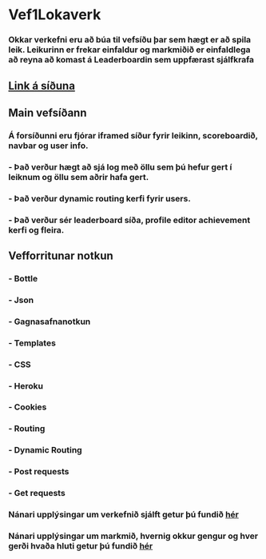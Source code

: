 # Vef1Lokaverk
### Okkar verkefni eru að búa til vefsíðu þar sem hægt er að spila leik. Leikurinn er frekar einfaldur og markmiðið er einfaldlega að reyna að komast á Leaderboardin sem uppfærast sjálfkrafa

## [Link á síðuna](https://lokaverkefni.herokuapp.com/)

## Main vefsíðann
### Á forsíðunni eru fjórar iframed síður fyrir leikinn, scoreboardið, navbar og user info.
### - Það verður hægt að sjá log með öllu sem þú hefur gert í leiknum og öllu sem aðrir hafa gert.
### - Það verður dynamic routing kerfi fyrir users.
### - Það verður sér leaderboard síða, profile editor achievement kerfi og fleira.

## Vefforritunar notkun
### - Bottle
### - Json
### - Gagnasafnanotkun
### - Templates
### - CSS
### - Heroku
### - Cookies
### - Routing
### - Dynamic Routing
### - Post requests
### - Get requests

### Nánari upplýsingar um verkefnið sjálft getur þú fundið [hér](https://github.com/BenediktSexyMan/Vef1Lokaverk/wiki)

### Nánari upplýsingar um markmið, hvernig okkur gengur og hver gerði hvaða hluti getur þú fundið [hér](https://github.com/BenediktSexyMan/Vef1Lokaverk/projects)

